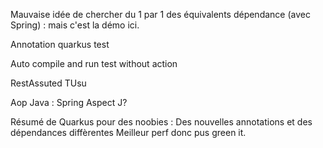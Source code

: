 Mauvaise idée de chercher du 1 par 1 des équivalents dépendance (avec Spring) : mais c'est la démo ici.

Annotation quarkus test

Auto compile and run test without action

RestAssuted TUsu

Aop Java : Spring Aspect J?

Résumé de Quarkus pour des noobies :
Des nouvelles annotations et des dépendances diffèrentes
Meilleur perf donc pus green it.